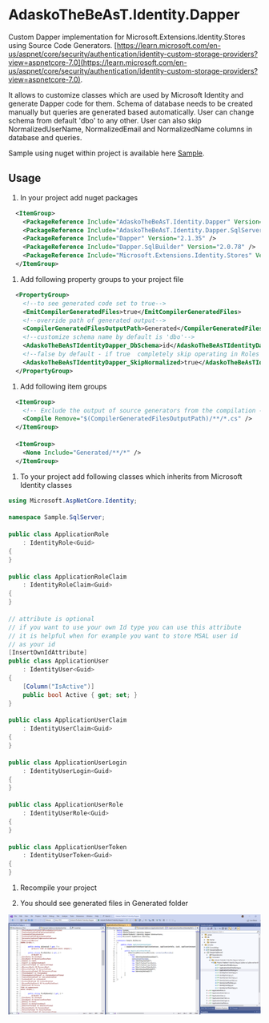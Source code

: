 # AdaskoTheBeAsT.Identity.Dapper

Custom Dapper implementation for Microsoft.Extensions.Identity.Stores using Source Code Generators.
[https://learn.microsoft.com/en-us/aspnet/core/security/authentication/identity-custom-storage-providers?view=aspnetcore-7.0](https://learn.microsoft.com/en-us/aspnet/core/security/authentication/identity-custom-storage-providers?view=aspnetcore-7.0).

It allows to customize classes which are used by Microsoft Identity and generate Dapper code for them.
Schema of database needs to be created manually but queries are generated based automatically.
User can change schema from default 'dbo' to any other.
User can also skip NormalizedUserName, NormalizedEmail and NormalizedName columns in database and queries.

Sample using nuget within project is available here [Sample](https://github.com/AdaskoTheBeAsT/AdaskoTheBeAsT.Identity.Dapper/tree/main/samples/Sample.SqlServer2).

## Usage

1. In your project add nuget packages

```xml
  <ItemGroup>
    <PackageReference Include="AdaskoTheBeAsT.Identity.Dapper" Version="1.3.0" />
    <PackageReference Include="AdaskoTheBeAsT.Identity.Dapper.SqlServer" Version="1.3.0" />
    <PackageReference Include="Dapper" Version="2.1.35" />
    <PackageReference Include="Dapper.SqlBuilder" Version="2.0.78" />
    <PackageReference Include="Microsoft.Extensions.Identity.Stores" Version="8.0.7" />
  </ItemGroup>
```

1. Add following property groups to your project file

```xml
  <PropertyGroup>
    <!--to see generated code set to true-->
    <EmitCompilerGeneratedFiles>true</EmitCompilerGeneratedFiles>
    <!--override path of generated output-->
    <CompilerGeneratedFilesOutputPath>Generated</CompilerGeneratedFilesOutputPath>
    <!--customize schema name by default is 'dbo'-->
    <AdaskoTheBeAsTIdentityDapper_DbSchema>id</AdaskoTheBeAsTIdentityDapper_DbSchema>
    <!--false by default - if true  completely skip operating in Roles table on NormalizedName and in User table on NormalizedUserName, NormalizedEmail-->
    <AdaskoTheBeAsTIdentityDapper_SkipNormalized>true</AdaskoTheBeAsTIdentityDapper_SkipNormalized>
  </PropertyGroup>
```

1. Add following item groups

```xml
  <ItemGroup>
    <!-- Exclude the output of source generators from the compilation -->
    <Compile Remove="$(CompilerGeneratedFilesOutputPath)/**/*.cs" />
  </ItemGroup>

  <ItemGroup>
    <None Include="Generated/**/*" />
  </ItemGroup>
```

1. To your project add following classes which inherits from Microsoft Identity classes

```csharp
using Microsoft.AspNetCore.Identity;

namespace Sample.SqlServer;

public class ApplicationRole
    : IdentityRole<Guid>
{
}

public class ApplicationRoleClaim
    : IdentityRoleClaim<Guid>
{
}

// attribute is optional
// if you want to use your own Id type you can use this attribute
// it is helpful when for example you want to store MSAL user id
// as your id
[InsertOwnIdAttribute]
public class ApplicationUser
    : IdentityUser<Guid>
{
    [Column("IsActive")]
    public bool Active { get; set; }
}

public class ApplicationUserClaim
    : IdentityUserClaim<Guid>
{
}

public class ApplicationUserLogin
    : IdentityUserLogin<Guid>
{
}

public class ApplicationUserRole
    : IdentityUserRole<Guid>
{
}

public class ApplicationUserToken
    : IdentityUserToken<Guid>
{
}
```

1. Recompile your project

1. You should see generated files in Generated folder

![Sample output](./doc/output.png)
